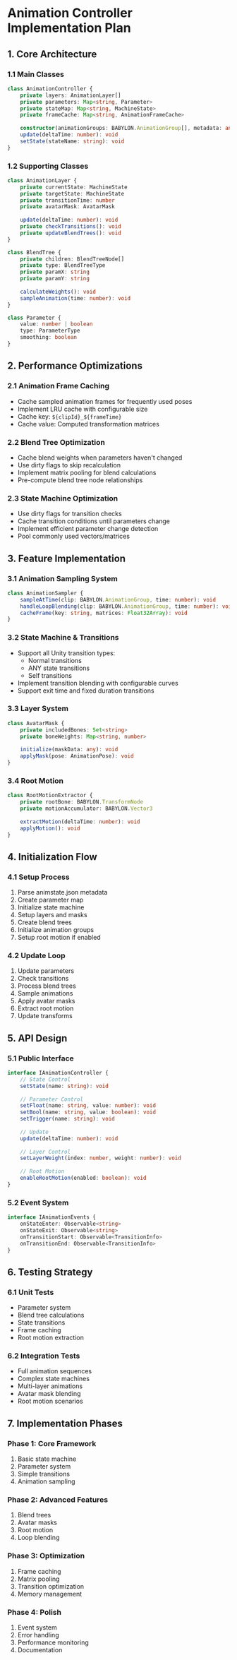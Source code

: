 # Animation Controller Implementation Plan

## 1. Core Architecture

### 1.1 Main Classes
```typescript
class AnimationController {
    private layers: AnimationLayer[]
    private parameters: Map<string, Parameter>
    private stateMap: Map<string, MachineState>
    private frameCache: Map<string, AnimationFrameCache>
    
    constructor(animationGroups: BABYLON.AnimationGroup[], metadata: any)
    update(deltaTime: number): void
    setState(stateName: string): void
}
```

### 1.2 Supporting Classes
```typescript
class AnimationLayer {
    private currentState: MachineState
    private targetState: MachineState
    private transitionTime: number
    private avatarMask: AvatarMask
    
    update(deltaTime: number): void
    private checkTransitions(): void
    private updateBlendTrees(): void
}

class BlendTree {
    private children: BlendTreeNode[]
    private type: BlendTreeType
    private paramX: string
    private paramY: string
    
    calculateWeights(): void
    sampleAnimation(time: number): void
}

class Parameter {
    value: number | boolean
    type: ParameterType
    smoothing: boolean
}
```

## 2. Performance Optimizations

### 2.1 Animation Frame Caching
- Cache sampled animation frames for frequently used poses
- Implement LRU cache with configurable size
- Cache key: `${clipId}_${frameTime}`
- Cache value: Computed transformation matrices

### 2.2 Blend Tree Optimization
- Cache blend weights when parameters haven't changed
- Use dirty flags to skip recalculation
- Implement matrix pooling for blend calculations
- Pre-compute blend tree node relationships

### 2.3 State Machine Optimization
- Use dirty flags for transition checks
- Cache transition conditions until parameters change
- Implement efficient parameter change detection
- Pool commonly used vectors/matrices

## 3. Feature Implementation

### 3.1 Animation Sampling System
```typescript
class AnimationSampler {
    sampleAtTime(clip: BABYLON.AnimationGroup, time: number): void
    handleLoopBlending(clip: BABYLON.AnimationGroup, time: number): void
    cacheFrame(key: string, matrices: Float32Array): void
}
```

### 3.2 State Machine & Transitions
- Support all Unity transition types:
  - Normal transitions
  - ANY state transitions
  - Self transitions
- Implement transition blending with configurable curves
- Support exit time and fixed duration transitions

### 3.3 Layer System
```typescript
class AvatarMask {
    private includedBones: Set<string>
    private boneWeights: Map<string, number>
    
    initialize(maskData: any): void
    applyMask(pose: AnimationPose): void
}
```

### 3.4 Root Motion
```typescript
class RootMotionExtractor {
    private rootBone: BABYLON.TransformNode
    private motionAccumulator: BABYLON.Vector3
    
    extractMotion(deltaTime: number): void
    applyMotion(): void
}
```

## 4. Initialization Flow

### 4.1 Setup Process
1. Parse animstate.json metadata
2. Create parameter map
3. Initialize state machine
4. Setup layers and masks
5. Create blend trees
6. Initialize animation groups
7. Setup root motion if enabled

### 4.2 Update Loop
1. Update parameters
2. Check transitions
3. Process blend trees
4. Sample animations
5. Apply avatar masks
6. Extract root motion
7. Update transforms

## 5. API Design

### 5.1 Public Interface
```typescript
interface IAnimationController {
    // State Control
    setState(name: string): void
    
    // Parameter Control
    setFloat(name: string, value: number): void
    setBool(name: string, value: boolean): void
    setTrigger(name: string): void
    
    // Update
    update(deltaTime: number): void
    
    // Layer Control
    setLayerWeight(index: number, weight: number): void
    
    // Root Motion
    enableRootMotion(enabled: boolean): void
}
```

### 5.2 Event System
```typescript
interface IAnimationEvents {
    onStateEnter: Observable<string>
    onStateExit: Observable<string>
    onTransitionStart: Observable<TransitionInfo>
    onTransitionEnd: Observable<TransitionInfo>
}
```

## 6. Testing Strategy

### 6.1 Unit Tests
- Parameter system
- Blend tree calculations
- State transitions
- Frame caching
- Root motion extraction

### 6.2 Integration Tests
- Full animation sequences
- Complex state machines
- Multi-layer animations
- Avatar mask blending
- Root motion scenarios

## 7. Implementation Phases

### Phase 1: Core Framework
1. Basic state machine
2. Parameter system
3. Simple transitions
4. Animation sampling

### Phase 2: Advanced Features
1. Blend trees
2. Avatar masks
3. Root motion
4. Loop blending

### Phase 3: Optimization
1. Frame caching
2. Matrix pooling
3. Transition optimization
4. Memory management

### Phase 4: Polish
1. Event system
2. Error handling
3. Performance monitoring
4. Documentation
